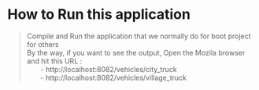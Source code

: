 # How to Run this application
> Compile and Run the application that we normally do for boot project for others </br>
> By the way, if you want to see the output, Open the Mozila browser and hit this URL : </br>
               &nbsp;&nbsp;&nbsp;&nbsp;&nbsp;&nbsp; - http://localhost:8082/vehicles/city_truck </br>
                &nbsp;&nbsp;&nbsp;&nbsp;&nbsp;&nbsp; - http://localhost:8082/vehicles/village_truck

